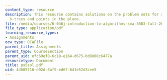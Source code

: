 ```yaml
---
content_type: resource
description: This resource contains solutions on the problem sets for skip lists,
  b-trees and points in the plane.
file: /media/courses/6-046j-introduction-to-algorithms-sma-5503-fall-2005/4d605716d02d8af9ed67641e52d3cee5_ps5sol.pdf
file_type: application/pdf
learning_resource_types:
- Assignments
ocw_type: OCWFile
parent_title: Assignments
parent_type: CourseSection
parent_uid: efc69ef8-6c18-e164-d675-bd8808c6477a
resourcetype: Document
title: ps5sol.pdf
uid: 4d605716-d02d-8af9-ed67-641e52d3cee5
---
```

